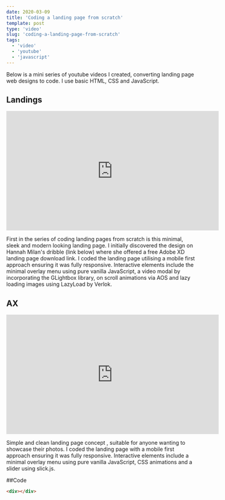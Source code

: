 ```yaml
---
date: 2020-03-09
title: 'Coding a landing page from scratch'
template: post
type: 'video'
slug: 'coding-a-landing-page-from-scratch'
tags:
  - 'video'
  - 'youtube'
  - 'javascript'
---
```


Below is a mini series of youtube videos I created, converting landing page web designs to code. I use basic HTML, CSS and JavaScript.

## Landings

<iframe width="560" height="315" src="https://www.youtube.com/embed/x-0ZnuE5It4" frameborder="0" allow="accelerometer; autoplay; encrypted-media; gyroscope; picture-in-picture" allowfullscreen loading="lazy"></iframe>

First in the series of coding landing pages from scratch is this minimal, sleek and modern looking landing page. I initially discovered the design on Hannah Milan's dribble (link below) where she offered a free Adobe XD landing page download link. I coded the landing page utilising a mobile first approach ensuring it was fully responsive. Interactive elements include the minimal overlay menu using pure vanilla JavaScript, a video modal by incorporating the GLightbox library, on scroll animations via AOS and lazy loading images using LazyLoad by Verlok.

## AX

<iframe width="560" height="315" src="https://www.youtube.com/embed/f_51ZaZsiKU" frameborder="0" allow="accelerometer; autoplay; encrypted-media; gyroscope; picture-in-picture" allowfullscreen loading="lazy"></iframe>

Simple and clean landing page concept , suitable for anyone wanting to showcase their photos. I coded the landing page with a mobile first approach ensuring it was fully responsive. Interactive elements include a minimal overlay menu using pure vanilla JavaScript, CSS animations and a slider using slick.js.

##Code

```html
<div></div>